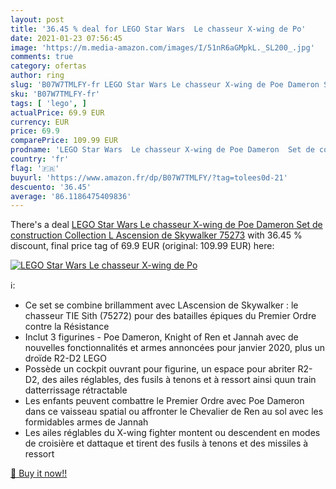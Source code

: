 ```yaml
---
layout: post
title: '36.45 % deal for LEGO Star Wars  Le chasseur X-wing de Po'
date: 2021-01-23 07:56:45
image: 'https://m.media-amazon.com/images/I/51nR6aGMpkL._SL200_.jpg'
comments: true
category: ofertas
author: ring
slug: 'B07W7TMLFY-fr LEGO Star Wars Le chasseur X-wing de Poe Dameron Set de...'
sku: 'B07W7TMLFY-fr'
tags: [ 'lego', ]
actualPrice: 69.9 EUR
currency: EUR
price: 69.9
comparePrice: 109.99 EUR
prodname: 'LEGO Star Wars  Le chasseur X-wing de Poe Dameron  Set de construction  Collection L Ascension de Skywalker  75273'
country: 'fr'
flag: '🇫🇷'
buyurl: 'https://www.amazon.fr/dp/B07W7TMLFY/?tag=tolees0d-21'
descuento: '36.45'
average: '86.1186475409836'
---
```


There's a deal [LEGO Star Wars  Le chasseur X-wing de Poe Dameron  Set de construction  Collection L Ascension de Skywalker  75273](https://www.amazon.fr/dp/B07W7TMLFY/?tag=tolees0d-21)  with  36.45 % discount, final price tag of  69.9 EUR (original: 109.99 EUR) here:

[![LEGO Star Wars  Le chasseur X-wing de Po](https://m.media-amazon.com/images/I/51nR6aGMpkL._SL200_.jpg)](https://www.amazon.fr/dp/B07W7TMLFY/?tag=tolees0d-21)

ℹ️:

- Ce set se combine brillamment avec LAscension de Skywalker : le chasseur TIE Sith (75272) pour des batailles épiques du Premier Ordre contre la Résistance
- Inclut 3 figurines - Poe Dameron, Knight of Ren et Jannah avec de nouvelles fonctionnalités et armes annoncées pour janvier 2020, plus un droïde R2-D2 LEGO
- Possède un cockpit ouvrant pour figurine, un espace pour abriter R2-D2, des ailes réglables, des fusils à tenons et à ressort ainsi quun train datterrissage rétractable
- Les enfants peuvent combattre le Premier Ordre avec Poe Dameron dans ce vaisseau spatial ou affronter le Chevalier de Ren au sol avec les formidables armes de Jannah
- Les ailes réglables du X-wing fighter montent ou descendent en modes de croisière et dattaque et tirent des fusils à tenons et des missiles à ressort

[🛒 Buy it now!!](https://www.amazon.fr/dp/B07W7TMLFY/?tag=tolees0d-21)
